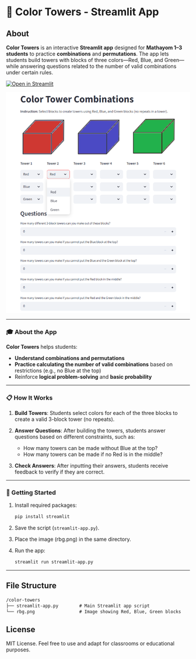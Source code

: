 # 🏰 Color Towers - Streamlit App

## About

**Color Towers** is an interactive **Streamlit app** designed for **Mathayom 1–3 students** to practice **combinations** and **permutations**. The app lets students build towers with blocks of three colors—Red, Blue, and Green—while answering questions related to the number of valid combinations under certain rules.

[![Open in Streamlit](https://static.streamlit.io/badges/streamlit_badge_black_white.svg)](https://block-towers.streamlit.app)

![](block-towers.png)

---

### 🎓 About the App

**Color Towers** helps students:

- **Understand combinations and permutations**
- **Practice calculating the number of valid combinations** based on restrictions (e.g., no Blue at the top)
- Reinforce **logical problem-solving** and **basic probability**

---

### 📋 How It Works

1. **Build Towers**: Students select colors for each of the three blocks to create a valid 3-block tower (no repeats).
   
2. **Answer Questions**: After building the towers, students answer questions based on different constraints, such as:
   - How many towers can be made without Blue at the top?
   - How many towers can be made if no Red is in the middle?

3. **Check Answers**: After inputting their answers, students receive feedback to verify if they are correct.

---

### 📝 Getting Started



1. Install required packages:

   ```bash
   pip install streamlit
   ```
   
2. Save the script (`streamlit-app.py`).
3. Place the image (rbg.png) in the same directory.
4. Run the app:

    ```bash
    streamlit run streamlit-app.py
    ```

---

## File Structure
```plaintext
/color-towers
├── streamlit-app.py        # Main Streamlit app script
└── rbg.png                 # Image showing Red, Blue, Green blocks
```

## License

MIT License. Feel free to use and adapt for classrooms or educational purposes.
